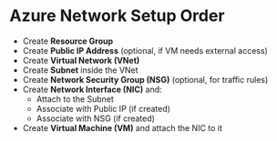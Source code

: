 # Azure Network Setup Order

- Create **Resource Group**
- Create **Public IP Address** (optional, if VM needs external access)
- Create **Virtual Network (VNet)**
- Create **Subnet** inside the VNet
- Create **Network Security Group (NSG)** (optional, for traffic rules)
- Create **Network Interface (NIC)** and:
  - Attach to the Subnet
  - Associate with Public IP (if created)
  - Associate with NSG (if created)
- Create **Virtual Machine (VM)** and attach the NIC to it
